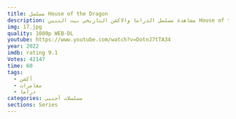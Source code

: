 ```yaml
---
title: مسلسل House of the Dragon
description: مشاهدة مسلسل الدراما والاكشن التاريخي بيت التنين House of the Dragon مترجم بطولة بادي كونسيدين و أوليفيا كوك و إيما دارسي و مات سميث كامل بجودة عالية HD اون لاين علي موقع ايجي ناو. القصة  تدور الأحداث قبل 300 عام من أحداث المسلسل الأصلي، حيث سيركز على تفاصيل عائلة آل تارجارين ولمحات هامة في تاريخ العائلة التي حكمت ويستروس منذ زمن بعيد، وصولًا إلى رقصة التنانين والصراعات الداخلية في العائلة التي دمرت كل شيء وهددت بانقراض التنانين للأبد.
img: 17.jpg
quality: 1080p WEB-DL
youtube: https://www.youtube.com/watch?v=DotnJ7tTA34
year: 2022
imdb: rating 9.1
Votes: 42147
time: 60
tags: 
  - أكشن
  - مغامرات
  - دراما
categories: مسلسلات أجنبى
sections: Series
---
```

